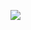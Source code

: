![](https://assets.leetcode.com/users/images/e94132b3-fa0e-49dd-a261-2f62bd6a2ee6_1627110797.38981.jpeg)
​
